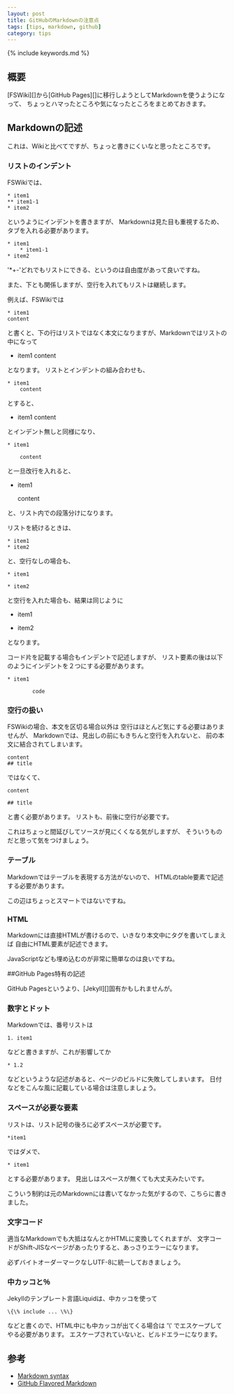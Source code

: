```yaml
---
layout: post
title: GitHubのMarkdownの注意点
tags: [tips, markdown, github]
category: tips
---
```

{% include keywords.md %}

## 概要

[FSWiki][]から[GitHub Pages][]に移行しようとしてMarkdownを使うようになって、
ちょっとハマったところや気になったところをまとめておきます。

## Markdownの記述

これは、Wikiと比べてですが、ちょっと書きにくいなと思ったところです。

### リストのインデント

FSWikiでは、

    * item1
    ** item1-1
    * item2

というようにインデントを書きますが、
Markdownは見た目も重視するため、タブを入れる必要があります。

    * item1
        * item1-1
    * item2

'*+-'どれでもリストにできる、というのは自由度があって良いですね。

また、下とも関係しますが、空行を入れてもリストは継続します。

例えば、FSWikiでは

    * item1
    content

と書くと、下の行はリストではなく本文になりますが、Markdownではリストの中になって

* item1
content

となります。
リストとインデントの組み合わせも、

    * item1
        content

とすると、

* item1
    content

とインデント無しと同様になり、

    * item1

        content

と一旦改行を入れると、

* item1

    content

と、リスト内での段落分けになります。

リストを続けるときは、

    * item1
    * item2

と、空行なしの場合も、

    * item1

    * item2

と空行を入れた場合も、結果は同じように

* item1

* item2

となります。

コード片を記載する場合もインデントで記述しますが、
リスト要素の後は以下のようにインデントを２つにする必要があります。

    * item1

            code

### 空行の扱い

FSWikiの場合、本文を区切る場合以外は
空行はほとんど気にする必要はありませんが、
Markdownでは、見出しの前にもきちんと空行を入れないと、
前の本文に結合されてしまいます。

    content
    ## title

ではなくて、

    content

    ## title

と書く必要があります。
リストも、前後に空行が必要です。

これはちょっと間延びしてソースが見にくくなる気がしますが、
そういうものだと思って気をつけましょう。

### テーブル

Markdownではテーブルを表現する方法がないので、
HTMLのtable要素で記述する必要があります。

この辺はちょっとスマートではないですね。

### HTML

Markdownには直接HTMLが書けるので、いきなり本文中にタグを書いてしまえば
自由にHTML要素が記述できます。

JavaScriptなども埋め込むのが非常に簡単なのは良いですね。

##GitHub Pages特有の記述

GitHub Pagesというより、[Jekyll][]固有かもしれませんが。

### 数字とドット

Markdownでは、番号リストは

    1. item1

などと書きますが、これが影響してか

    * 1.2

などというような記述があると、ページのビルドに失敗してしまいます。
日付などをこんな風に記載している場合は注意しましょう。

### スペースが必要な要素

リストは、リスト記号の後ろに必ずスペースが必要です。

    *item1

ではダメで、

    * item1

とする必要があります。
見出しはスペースが無くても大丈夫みたいです。

こういう制約は元のMarkdownには書いてなかった気がするので、こちらに書きました。

### 文字コード

適当なMarkdownでも大抵はなんとかHTMLに変換してくれますが、
文字コードがShift-JISなページがあったりすると、あっさりエラーになります。

必ずバイトオーダーマークなしUTF-8に統一しておきましょう。

### 中カッコと％

Jekyllのテンプレート言語Liquidは、中カッコを使って

    \{\% include ... \%\}

などと書くので、HTML中にも中カッコが出てくる場合は '\\' でエスケープしてやる必要があります。
エスケープされていないと、ビルドエラーになります。

## 参考

* [Markdown syntax](http://daringfireball.net/projects/markdown/syntax)
* [GitHub Flavored Markdown](https://help.github.com/articles/github-flavored-markdown)
